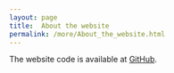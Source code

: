 ```yaml
---
layout: page
title:  About the website
permalink: /more/About_the_website.html
---
```


The website code is available at [GitHub](https://github.com/kachroolab/kachroolab).
